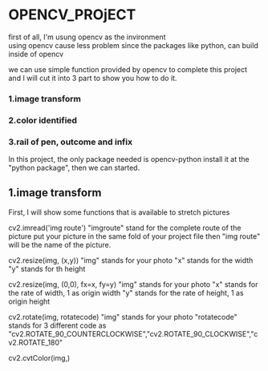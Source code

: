 # OPENCV_PROjECT

first of all, I'm usung opencv as the invironment  
using opencv cause less problem since the packages like python, can build inside of opencv


we can use simple function provided by opencv to complete this project
and I will cut it into 3 part to show you how to do it.

###  1.image transform
###  2.color identified
###  3.rail of pen, outcome and infix

In this project, the only package needed is opencv-python
install it at the "python package", then we can started.

## 1.image transform
First, I will show some functions that is available to stretch pictures

cv2.imread('img route')
"imgroute" stand for the complete route of the picture
put your picture in the same fold of your project file
then "img route" will be the name of the picture.


cv2.resize(img, (x,y))
"img" stands for your photo
"x" stands for the width
"y" stands for th height

cv2.resize(img, (0,0), fx=x, fy=y)
"img" stands for your photo
"x" stands for the rate of width, 1 as origin width
"y" stands for the rate of height, 1 as origin height

cv2.rotate(img, rotatecode)
"img" stands for your photo
"rotatecode" stands for 3 different code as "cv2.ROTATE_90_COUNTERCLOCKWISE","cv2.ROTATE_90_CLOCKWISE","cv2.ROTATE_180"

cv2.cvtColor(img,)
